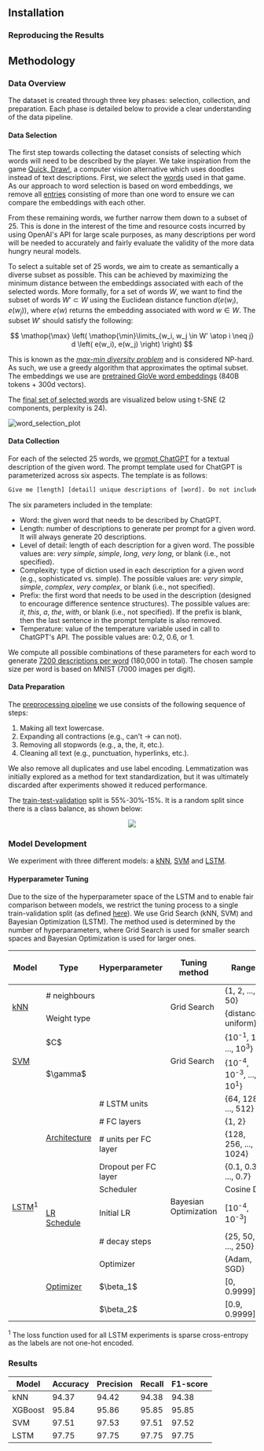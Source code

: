 <div align="center">
<picture>
    <source media="(prefers-color-scheme: dark)" srcset="./data/resources/descraibe-it-header-dark.png">
    <img alt="" src="./data/resources/descraibe-it-header-light.png" />
</picture>
</div>

## Installation

### Reproducing the Results


## Methodology

### Data Overview
The dataset is created through three key phases: selection, collection, and preparation. Each phase is detailed below 
to provide a clear understanding of the data pipeline.

#### Data Selection
The first step towards collecting the dataset consists of selecting which words will 
need to be described by the player. We take inspiration from the game [Quick, Draw!](https://quickdraw.withgoogle.com/), 
a computer vision alternative which uses doodles instead of text descriptions. 
First, we select the [words](https://github.com/googlecreativelab/quickdraw-dataset/blob/master/categories.txt) used in that game.
As our approach to word selection is based on word embeddings, we remove all [entries](./data/saved/categories_289.txt) consisting of more than one word to ensure we can compare
the embeddings with each other.

From these remaining words, we further narrow them down to a subset of 25. This is done in the interest of 
the time and resource costs incurred by using OpenAI's API for large scale purposes, as many descriptions per word will be 
needed to accurately and fairly evaluate the validity of the more data hungry neural models. 

To select a suitable set of 25 words, we aim to create as semantically a diverse subset as possible.
This can be achieved by maximizing the minimum distance between the embeddings associated with each of the selected words.
More formally, for a set of words $W$, we want to find the subset of words $W' \subset W$ using the Euclidean
distance function $d(e(w_i), e(w_j))$, where $e(w)$ returns the embedding associated with word $w \in W$.
The subset $W'$ should satisfy the following:

$$
\mathop{\max} \left( \mathop{\min}\limits_{w_i, w_j \in W' \atop i \neq j} d \left( e(w_i), e(w_j) \right) \right)
$$

This is known as the [<em>max-min diversity problem</em>](https://citeseerx.ist.psu.edu/document?repid=rep1&type=pdf&doi=51f97d822ec695f5700ac353bfff285bd44ef0e7) and is considered NP-hard. 
As such, we use a greedy algorithm that approximates the optimal subset. The embeddings we use are [pretrained GloVe word embeddings](https://nlp.stanford.edu/projects/glove/) (840B tokens + 300d vectors).

The [final set of selected words](./data/saved/categories_25.txt) are visualized below using t-SNE (2 components, perplexity is 24). 

![word_selection_plot](./data/resources/word_selection_plot_dark.png)


#### Data Collection
For each of the selected 25 words, we [prompt ChatGPT](./data/PromptManager.py) for a textual description of the given word. The prompt template used for ChatGPT is parameterized across six aspects. The template is as follows:

```diff
Give me [length] [detail] unique descriptions of [word]. Do not include the word [word] or any of its variations in your response. Use [complexity] language in your response. Start all your responses with [prefix].
```

The six parameters included in the template:
- Word: the given word that needs to be described by ChatGPT.
- Length: number of descriptions to generate per prompt for a given word. It will always generate 20 descriptions.
- Level of detail: length of each description for a given word. The possible values are: <em>very simple</em>, <em>simple</em>, <em>long</em>, <em>very long</em>, or blank (i.e., not specified).
- Complexity: type of diction used in each description for a given word (e.g., sophisticated vs. simple). The possible values are: <em>very simple</em>, <em>simple</em>, <em>complex</em>, <em>very complex</em>, or blank (i.e., not specified).
- Prefix: the first word that needs to be used in the description (designed to encourage difference sentence structures). The possible values are: <em>it</em>, <em>this</em>, <em>a</em>, <em>the</em>, <em>with</em>, or blank (i.e., not specified). If the prefix is blank, then the last sentence in the prompt template is also removed.
- Temperature: value of the temperature variable used in call to ChatGPT's API. The possible values are: 0.2, 0.6, or 1.

We compute all possible combinations of these parameters for each word to generate [7200 descriptions per word](./data/saved/raw_descriptions.csv) (180,000 in total). 
The chosen sample size per word is based on MNIST (7000 images per digit).


#### Data Preparation
The [preprocessing pipeline](./data/PreprocessingPipeline.py) we use consists of the following sequence of steps:
1. Making all text lowercase.
2. Expanding all contractions (e.g., can't &rarr; can not).
3. Removing all stopwords (e.g., a, the, it, etc.).
4. Cleaning all text (e.g., punctuation, hyperlinks, etc.).

We also remove all duplicates and use label encoding. Lemmatization was initially explored as a method for text standardization, but it 
was ultimately discarded after experiments showed it reduced performance.

The [train-test-validation](./data/splits) split is 55%-30%-15%. It is a random split since there is a class balance, as shown below:

<p align="center">
  <img src="./data/resources/class_balance_chart_dark.png" />
</p>


### Model Development
We experiment with three different models: a [kNN](./models/kNN.py), [SVM](./models/SVM.py) and [LSTM](./models/LSTM.py).

#### Hyperparameter Tuning

Due to the size of the hyperparameter space of the LSTM and to enable fair comparison between models, 
we restrict the tuning process to a single train-validation split (as defined [here](#data-preparation)). 
We use Grid Search (kNN, SVM) and Bayesian Optimization (LSTM).
The method used is determined by the number of hyperparameters, where Grid Search
is used for smaller search spaces and Bayesian Optimization is used for larger ones.


<table>
    <thead>
        <tr>
            <th>Model</th>
            <th>Type</th>
            <th>Hyperparameter</th>
            <th><span>Tuning</span>
method<span></span></th>
            <th>Range</th>
            <th>Auto-selected value</th>
            <th>Final value</th>
        </tr>
    </thead>
    <tbody>
        <tr>
            <td rowspan=2><a href="./results/knn/knn_results.json">kNN</a></td>
            <td colspan="2"># neighbours</td>
            <td rowspan="2">Grid Search</td>
            <td>{1, 2, ..., 50}</td>
            <td colspan="2">35</td>
        </tr>
        <tr>
            <td colspan="2">Weight type</td>
            <td>{distance, uniform}</td>
            <td colspan="2">distance</td>
        </tr>
        <tr>
            <td rowspan=2><a href="./results/svm/svm_results.json">SVM</a></td>
            <td colspan="2">$C$</td>
            <td rowspan="2">Grid Search</td>
            <td>{10<sup>-1</sup>, 1, ..., 10<sup>3</sup>}</td>
            <td colspan="2">10</td>
        </tr>
        <tr>
            <td colspan="2">$\gamma$</td>
            <td>{10<sup>-4</sup>, 10<sup>-3</sup>, ..., 10<sup>1</sup>}</td>
            <td colspan="2">1</td>
        </tr>
        <tr>
            <td rowspan=10><a href="./results/lstm">LSTM</a><sup>1</sup></td>
            <td rowspan=4><a href="./results/lstm/lstm_results_arch_1.json">Architecture</a></td>
            <td># LSTM units</td>
            <td rowspan="10">Bayesian Optimization</td>
            <td>{64, 128, ..., 512}</td>
            <td colspan="2">448</td>
        </tr>
        <tr>
            <td># FC layers</td>
            <td>{1, 2}</td>
            <td colspan="2">1</td>
        </tr>
        <tr>
            <td># units per FC layer</td>
            <td>{128, 256, ..., 1024}</td>
            <td colspan="2">384</td>
        </tr>
        <tr>
            <td>Dropout per FC layer</td>
            <td>{0.1, 0.3, ..., 0.7}</td>
            <td>0.3</td>
            <td>0.7</td>
        </tr>
        <tr>
            <td rowspan=3><a href="./results/lstm/lstm_results_adam_1.json">LR Schedule</a></td>
            <td>Scheduler</td>
            <td colspan="3">Cosine Decay</td>
        </tr>
        <tr>
            <td>Initial LR</td>
            <td>[10<sup>-4</sup>, 10<sup>-3</sup>]</td>
            <td>9.99 $\times$ 10<sup>-4</sup></td>
            <td>10<sup>-3</sup></td>
        </tr>
        <tr>
            <td># decay steps</td>
            <td>{25, 50, ..., 250}</td>
            <td>250</td>
            <td>25</td>
        </tr>
        <tr>
            <td rowspan=3><a href="./results/lstm/lstm_results_adam_1.json">Optimizer</a></td>
            <td>Optimizer</td>
            <td>{Adam, SGD}</td>
            <td colspan="2">Adam</td>
        </tr>
        <tr>
            <td>$\beta_1$</td>
            <td>[0, 0.9999]</td>
            <td colspan="2">0.906</td>
        </tr>
        <tr>
            <td>$\beta_2$</td>
            <td>[0.9, 0.9999]</td>
            <td colspan="2">0.955</td>
        </tr>
    </tbody>
</table>

<sup>1</sup> The loss function used for all LSTM experiments is sparse cross-entropy as the labels are not one-hot encoded.

### Results

<table>
    <thead>
        <th>Model</th>
        <th>Accuracy</th>
        <th>Precision</th>
        <th>Recall</th>
        <th>F1-score</th>
    </thead>
    <tbody>
        <tr>
            <td>kNN</td>
            <td>94.37</td>
            <td>94.42</td>
            <td>94.38</td>
            <td>94.38</td>
        </tr>
        <tr>
            <td>XGBoost</td>
            <td>95.84</td>
            <td>95.86</td>
            <td>95.85</td>
            <td>95.85</td>
        </tr>
        <tr>
            <td>SVM</td>
            <td>97.51</td>
            <td>97.53</td>
            <td>97.51</td>
            <td>97.52</td>
        </tr>
        <tr>
            <td>LSTM</td>
            <td>97.75</td>
            <td>97.75</td>
            <td>97.75</td>
            <td>97.75</td>
        </tr>
    </tbody>
</table>

<picture>
    <source media="(prefers-color-scheme: dark)" srcset="./results/lstm/lstm_loss_acc_plot_dark.png">
    <img alt="" src="./results/lstm/lstm_loss_acc_plot_light.png" />
</picture>